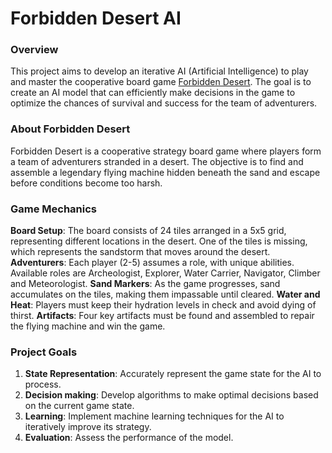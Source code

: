 # Forbidden Desert AI

### Overview
This project aims to develop an iterative AI (Artificial Intelligence) to play and master the cooperative board game [Forbidden Desert](https://en.wikipedia.org/wiki/Forbidden_Desert). The goal is to create an AI model that can efficiently make decisions in the game to optimize the chances of survival and success for the team of adventurers.

### About Forbidden Desert
Forbidden Desert is a cooperative strategy board game where players form a team of adventurers stranded in a desert. The objective is to find and assemble a legendary flying machine hidden beneath the sand and escape before conditions become too harsh.

### Game Mechanics
**Board Setup**: The board consists of 24 tiles arranged in a 5x5 grid, representing different locations in the desert. One of the tiles is missing, which represents the sandstorm that moves around the desert.
**Adventurers**: Each player (2-5) assumes a role, with unique abilities. Available roles are Archeologist, Explorer, Water Carrier, Navigator, Climber and Meteorologist.
**Sand Markers**: As the game progresses, sand accumulates on the tiles, making them impassable until cleared.
**Water and Heat**: Players must keep their hydration levels in check and avoid dying of thirst.
**Artifacts**: Four key artifacts must be found and assembled to repair the flying machine and win the game.

### Project Goals
1. **State Representation**: Accurately represent the game state for the AI to process.
2. **Decision making**: Develop algorithms to make optimal decisions based on the current game state.
3. **Learning**: Implement machine learning techniques for the AI to iteratively improve its strategy.
3. **Evaluation**: Assess the performance of the model.
